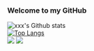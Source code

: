 ### Welcome to my GitHub
![`xxx`'s Github stats](https://github-readme-stats.vercel.app/api?username=devbzx&show_icons=true&hide=contribs)
<br>
[![Top Langs](https://github-readme-stats.vercel.app/api/top-langs/?username=devbzx)](https://github.com/devbzx/github-readme-stats)
<br>
<a href="https://wakatime.com"><img src="https://wakatime.com/share/@e3f261d4-423b-42d3-bf34-9bac6993ea07/a3f6601c-8128-46d9-a0a3-ff0b77af0c67.png" /></a>
<a href="https://wakatime.com"><img src="https://wakatime.com/share/@e3f261d4-423b-42d3-bf34-9bac6993ea07/ec5075e5-0b11-417b-9943-f444226d9f8b.png" /></a>


